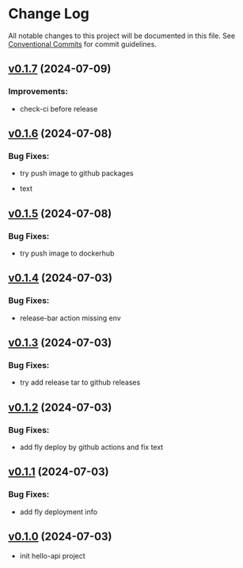 # Change Log

All notable changes to this project will be documented in this file.
See [Conventional Commits](Https://conventionalcommits.org) for commit guidelines.

<!-- changelog -->

## [v0.1.7](https://github.com/cao7113/hello-api-elixir/compare/v0.1.6...v0.1.7) (2024-07-09)




### Improvements:

* check-ci before release

## [v0.1.6](https://github.com/cao7113/hello-api-elixir/compare/v0.1.5...v0.1.6) (2024-07-08)




### Bug Fixes:

* try push image to github packages

* text

## [v0.1.5](https://github.com/cao7113/hello-api-elixir/compare/v0.1.4...v0.1.5) (2024-07-08)




### Bug Fixes:

* try push image to dockerhub

## [v0.1.4](https://github.com/cao7113/hello-api-elixir/compare/v0.1.3...v0.1.4) (2024-07-03)

### Bug Fixes:

- release-bar action missing env

## [v0.1.3](https://github.com/cao7113/hello-api-elixir/compare/v0.1.2...v0.1.3) (2024-07-03)

### Bug Fixes:

- try add release tar to github releases

## [v0.1.2](https://github.com/cao7113/hello-api-elixir/compare/v0.1.1...v0.1.2) (2024-07-03)

### Bug Fixes:

- add fly deploy by github actions and fix text

## [v0.1.1](https://github.com/cao7113/hello-api-elixir/compare/v0.1.0...v0.1.1) (2024-07-03)

### Bug Fixes:

- add fly deployment info

## [v0.1.0](https://github.com/cao7113/hello-api-elixir/compare/v0.1.0...v0.1.0) (2024-07-03)

- init hello-api project
